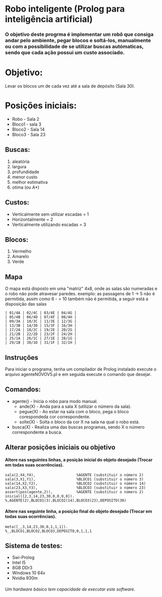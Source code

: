 # Robo inteligente (Prolog para inteligência artificial)
### O objetivo deste progrma é implementar um robô que consiga andar pelo ambiente, pegar blocos e soltá-los, manualmente ou com a possibilidade de se utilizar buscas autómaticas, sendo que cada ação possui um custo associado.

# Objetivo:
  Levar os blocos um de cada vez até a sala de depósito (Sala 30).

# Posições iniciais:
  * Robo - Sala 2
  * Bloco1 - sala 3
  * Bloco2 - Sala 14
  * Bloco3 - Sala 23

## Buscas:
1. aleatória
2. largura
3. profundidade
4. menor custo
5. melhor estimativa
6. otima (ou A*)

## Custos:
* Verticalmente sem utilizar escadas = 1
* Horizontalmente = 2
* Verticalmente utilizando escadas = 3

## Blocos:
1. Vermelho
2. Amarelo
3. Verde

## Mapa
  O mapa está disposto em uma "matriz" 4x8, onde as salas são numeradas e o robo não pode atravesar paredes.
  exemplo: as passagens de 1 -> 5 não é permitida, assim como 6 - > 10 também não é permitida, a seguir está a disposição das salas
  
    | 01/4A | 02/4C | 03/4E | 04/4G |
    | 05/4B | 06/4D | 07/4F | 08/4H |
    | 09/3A | 10/3C | 11/3E | 12/3G |
    | 13/3B | 14/3D | 15/3F | 16/3H |
    | 17/2A | 18/2C | 19/2E | 20/2G |
    | 21/2B | 22/2D | 23/2F | 24/2H |
    | 25/1A | 26/1C | 27/1E | 28/1G |
    | 29/1B | 30/1D | 31/1F | 32/1H |

## Instruções
Para iniciar o programa, tenha um compilador de Prolog instalado execute o arquivo agenteNOVOV5.pl e em seguida execute o comando que desejar.

## Comandos:
* agente() - Inicia o robo para modo manual.
  * ande(X) - Anda para a sala X (utilizar o número da sala).
  * pegue(X) - Ao estar na sala com o bloco, pega o bloco corespondeda cor correspondente.
  * solte(X) - Solta o bloco da cor X na sala na qual o robo está.
* busca(X) - Realiza uma das buscas programas, sendo X o número correspondente a busca.

## Alterar posições iniciais ou objetivo
  #### Altere nas seguintes linhas, a posição inicial do objeto desejado (Trocar em todas suas ocorrências).
    sala(2,X4,Y4),                   %AGENTE (substituir o número 2)
    sala(3,X1,Y1),                   %BLOCO1 (substituir o número 3)
    sala(14,X2,Y2),                  %BLOCO2 (substituir o número 14)
    sala(23,X3,Y3),                  %BLOCO3 (substituir o número 23)
    assert(pos(agente,2)),           %AGENTE (substituir o número 2)
    inicial([2,3,14,23,30,0,0,0,0]). %,AGENTE(2),BLOCO1(3),BLOCO2(14),BLOCO3(23),DEPOSITO(30)
 
 #### Altere nas seguinte linha, a posição final do objeto desejado (Trocar em todas suas ocorrências).
    meta([_,3,14,23,30,0,1,1,1]).    %_,BLOCO1,BLOCO2,BLOCO3,DEPOSITO,0,1,1,1
## Sistema de testes:
  * Swi-Prolog
  * Intel I5
  * 8GB DDr3
  * Windows 10 64x
  * Nvidia 930m
###### Um hardware básico tem capacidade de executar este software.
